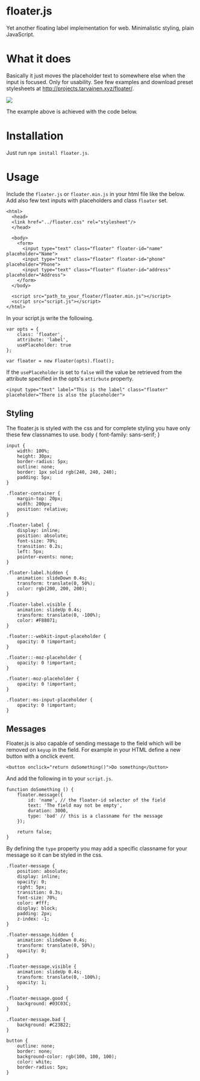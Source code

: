 # floater.js
Yet another floating label implementation for web. Minimalistic styling, plain JavaScript.

# What it does
Basically it just moves the placeholder text to somewhere else when the input is focused. Only for usability.
See few examples and download preset stylesheets at http://projects.tarvainen.xyz/floater/.

![](http://projects.tarvainen.xyz/floater/floater.jpg)

The example above is achieved with the code below.


# Installation
Just run `npm install floater.js`.

# Usage
Include the `floater.js` or `floater.min.js` in your html file like the below. Add also few text inputs with placeholders and class `floater` set.

    <html>
      <head>
      <link href="../floater.css" rel="stylesheet"/>
      </head>
    
      <body>
        <form>
          <input type="text" class="floater" floater-id="name" placeholder="Name">
          <input type="text" class="floater" floater-id="phone" placeholder="Phone">
          <input type="text" class="floater" floater-id="address" placeholder="Address">
        </form>
      </body>
      
      <script src="path_to_your_floater/floater.min.js"></script>
      <script src="script.js"></script>
    </html>
    
In your script.js write the following.

    var opts = {
    	class: 'floater',
    	attribute: 'label',
    	usePlaceholder: true
    };
    
    var floater = new Floater(opts).float();
    
If the `usePlaceholder` is set to `false` will the value be retrieved from the attribute specified in the opts's `attirbute` property.

    <input type="text" label="This is the label" class="floater" placeholder="There is also the placeholder">

## Styling
The floater.js is styled with the css and for complete styling you have only these few classnames to use.
    body {
    	font-family: sans-serif;
    }
    
    input {
    	width: 100%;
    	height: 30px;
    	border-radius: 5px;
    	outline: none;
    	border: 1px solid rgb(240, 240, 240);
    	padding: 5px;
    }
    
    .floater-container {
    	margin-top: 20px;
    	width: 200px;
    	position: relative;
    }
    
    .floater-label {
    	display: inline;
    	position: absolute;
    	font-size: 70%;
    	transition: 0.2s;
    	left: 5px;
		pointer-events: none;
    }
    
    .floater-label.hidden {
    	animation: slideDown 0.4s;
    	transform: translate(0, 50%);
    	color: rgb(200, 200, 200);
    }
    
    .floater-label.visible {
    	animation: slideUp 0.4s;
    	transform: translate(0, -100%);
    	color: #F88071;
    }
    
    .floater::-webkit-input-placeholder {
    	opacity: 0 !important;
    }
    
    .floater::-moz-placeholder {
    	opacity: 0 !important;
    }
    
    .floater:-moz-placeholder {
    	opacity: 0 !important;
    }
    
    .floater:-ms-input-placeholder {
    	opacity: 0 !important;
    }

## Messages
Floater.js is also capable of sending message to the field which will be removed on `keyup` in the field.
For example in your HTML define a new button with a onclick event.

    <button onclick="return doSomething()">Do something</button>

And add the following in to your `script.js`.

    function doSomething () {
    	floater.message({
    		id: 'name', // the floater-id selector of the field
    		text: 'The field may not be empty',
    		duration: 3000,
    		type: 'bad' // this is a classname for the message
    	});
    
    	return false;
    }
    
By defining the `type` property you may add a specific classname for your message so it can be styled in the css.

    .floater-message {
    	position: absolute;
    	display: inline;
    	opacity: 0;
    	right: 5px;
    	transition: 0.3s;
    	font-size: 70%;
    	color: #fff;
    	display: block;
    	padding: 2px;
    	z-index: -1;
    }

    .floater-message.hidden {
    	animation: slideDown 0.4s;
    	transform: translate(0, 50%);
    	opacity: 0;
    }
    
    .floater-message.visible {
    	animation: slideUp 0.4s;
    	transform: translate(0, -100%);
    	opacity: 1;
    }
    
    .floater-message.good {
    	background: #03C03C;
    }
    
    .floater-message.bad {
    	background: #C23B22;
    }
    
    button {
        outline: none;
        border: none;
        background-color: rgb(100, 100, 100);
        color: white;
        border-radius: 5px;
    }
    
